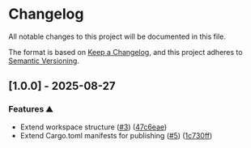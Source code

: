 # Changelog

All notable changes to this project will be documented in this file.

The format is based on [Keep a Changelog](https://keepachangelog.com/en/1.1.0/),
and this project adheres to [Semantic Versioning](https://semver.org/spec/v2.0.0.html).

## [1.0.0] - 2025-08-27

### Features ⛰️

- Extend workspace structure ([#3]) ([47c6eae])
- Extend Cargo.toml manifests for publishing ([#5]) ([1c730ff])

[#3]: https://github.com/no-simpler/totally-legit/issues/3
[#5]: https://github.com/no-simpler/totally-legit/issues/5

[47c6eae]: https://github.com/no-simpler/totally-legit/commit/47c6eae5e24bddec13cb32567df173bd95315a57
[1c730ff]: https://github.com/no-simpler/totally-legit/commit/1c730ffc6283a96e42bc851df51d2f97596764e7

